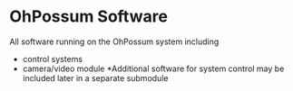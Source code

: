 # OhPossum Software
All software running on the OhPossum system including
- control systems
- camera/video module
*Additional software for system control may be included later in a separate submodule